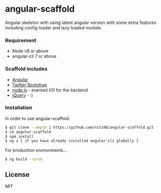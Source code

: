# angular-scaffold
Angular skeleton with using latest angular version with some extra features including config loader and lazy loaded module.

### Requirement
* Node v8 or above
* angular-cli 7 or above

### Scaffold includes

* [Angular]
* [Twitter Bootstrap]
* [node.js] - evented I/O for the backend
* [jQuery] - :)

### Installation
In order to use angular-scaffold:
```sh
$ git clone --depth 1 https://github.com/nitz88/angular-scaffold.git
$ cd angular-scaffold
$ npm install
$ ng s [ if you have already installed angular-cli globally ]
```

For production environments...

```sh
$ ng build --prod
```

License
----

MIT


   [node.js]: <http://nodejs.org>
   [Twitter Bootstrap]: <http://twitter.github.com/bootstrap/>
   [jQuery]: <http://jquery.com>
   [@tjholowaychuk]: <http://twitter.com/tjholowaychuk>
   [express]: <http://expressjs.com>
   [Angular]: <http://angular.io>
